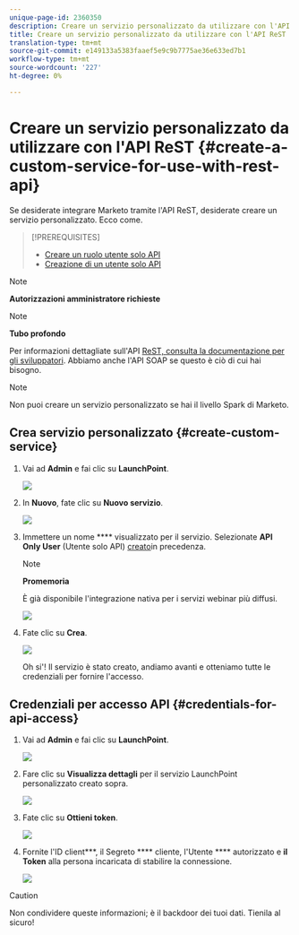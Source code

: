```yaml
---
unique-page-id: 2360350
description: Creare un servizio personalizzato da utilizzare con l'API ReST - Marketo Docs - Documentazione prodotto
title: Creare un servizio personalizzato da utilizzare con l'API ReST
translation-type: tm+mt
source-git-commit: e149133a5383faaef5e9c9b7775ae36e633ed7b1
workflow-type: tm+mt
source-wordcount: '227'
ht-degree: 0%

---
```



# Creare un servizio personalizzato da utilizzare con l&#39;API ReST {#create-a-custom-service-for-use-with-rest-api}

Se desiderate integrare Marketo tramite l&#39;API ReST, desiderate creare un servizio personalizzato. Ecco come.

>[!PREREQUISITES]
>
>* [Creare un ruolo utente solo API](../../../product-docs/administration/users-and-roles/create-an-api-only-user-role.md)
>* [Creazione di un utente solo API](../../../product-docs/administration/users-and-roles/create-an-api-only-user.md)

>



>[!NOTE]
>
>**Autorizzazioni amministratore richieste**

>[!NOTE]
>
>**Tubo profondo**
>
>Per informazioni dettagliate sull&#39;API [ReST, consulta la documentazione per gli sviluppatori](http://developers.marketo.com/documentation/rest/). Abbiamo anche l&#39;API [](http://developers.marketo.com/documentation/soap/) SOAP se questo è ciò di cui hai bisogno.

>[!NOTE]
>
>Non puoi creare un servizio personalizzato se hai il livello Spark di Marketo.

## Crea servizio personalizzato {#create-custom-service}

1. Vai ad **Admin** e fai clic su **LaunchPoint**.

   ![](assets/image2014-9-19-10-3a38-3a15.png)

1. In **Nuovo**, fate clic su **Nuovo servizio**.

   ![](assets/image2014-9-19-10-3a38-3a22.png)

1. Immettere un nome **** visualizzato per il servizio. Selezionate **API Only User** (Utente solo API) [creato](../../../product-docs/administration/users-and-roles/create-an-api-only-user.md)in precedenza.

   >[!NOTE]
   >
   >**Promemoria**
   >
   >È già disponibile l&#39;integrazione nativa per i servizi webinar più diffusi.

   ![](assets/image2014-9-19-10-3a38-3a32.png)

1. Fate clic su **Crea**.

   ![](assets/image2014-9-19-10-3a39-3a28.png)

   Oh si&#39;! Il servizio è stato creato, andiamo avanti e otteniamo tutte le credenziali per fornire l&#39;accesso.

## Credenziali per accesso API {#credentials-for-api-access}

1. Vai ad **Admin** e fai clic su **LaunchPoint**.

   ![](assets/image2014-9-19-10-3a42-3a11.png)

1. Fare clic su **Visualizza dettagli** per il servizio LaunchPoint personalizzato creato sopra.

   ![](assets/image2014-9-19-10-3a42-3a16.png)

1. Fate clic su **Ottieni token**.

   ![](assets/image2014-9-19-10-3a42-3a24.png)

1. Fornite l&#39;ID client***, il Segreto **** cliente, l&#39;Utente **** autorizzato e **il Token** alla persona incaricata di stabilire la connessione.

   ![](assets/image2014-9-19-10-3a42-3a38.png)

>[!CAUTION]
>
>Non condividere queste informazioni; è il backdoor dei tuoi dati. Tienila al sicuro!

